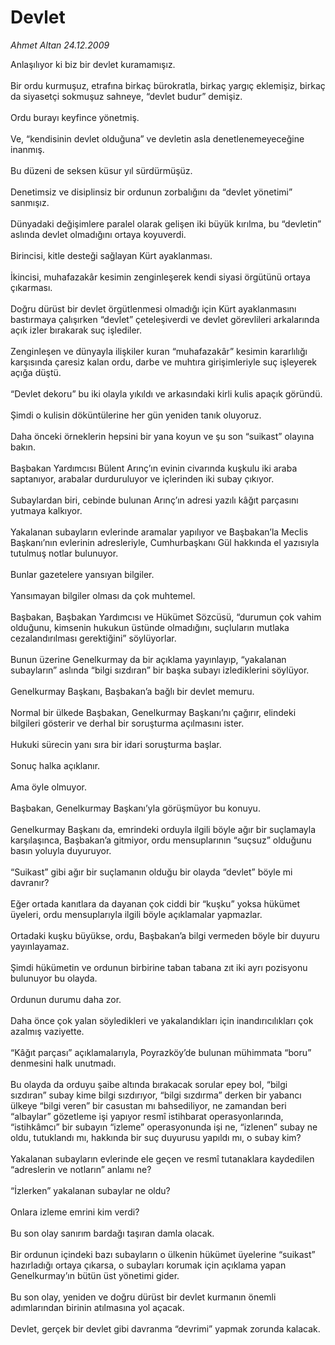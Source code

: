 # Devlet

*Ahmet Altan 24.12.2009*

<div class="taraf_structure_2col_1zq">
<div class="margen_n">



 <p>Anlaşılıyor ki biz bir devlet kuramamışız. <br/><br/>Bir ordu kurmuşuz, etrafına birkaç bürokratla, birkaç yargıç eklemişiz, birkaç da siyasetçi sokmuşuz sahneye, “devlet budur” demişiz. <br/><br/>Ordu burayı keyfince yönetmiş. <br/><br/>Ve, “kendisinin devlet olduğuna” ve devletin asla denetlenemeyeceğine inanmış. <br/><br/>Bu düzeni de seksen küsur yıl sürdürmüşüz. <br/><br/>Denetimsiz ve disiplinsiz bir ordunun zorbalığını da “devlet yönetimi” sanmışız. <br/><br/>Dünyadaki değişimlere paralel olarak gelişen iki büyük kırılma, bu “devletin” aslında devlet olmadığını ortaya koyuverdi. <br/><br/>Birincisi, kitle desteği sağlayan Kürt ayaklanması. <br/><br/>İkincisi, muhafazakâr kesimin zenginleşerek kendi siyasi örgütünü ortaya çıkarması. <br/><br/>Doğru dürüst bir devlet örgütlenmesi olmadığı için Kürt ayaklanmasını bastırmaya çalışırken “devlet” çeteleşiverdi ve devlet görevlileri arkalarında açık izler bırakarak suç işlediler. <br/><br/>Zenginleşen ve dünyayla ilişkiler kuran “muhafazakâr” kesimin kararlılığı karşısında çaresiz kalan ordu, darbe ve muhtıra girişimleriyle suç işleyerek açığa düştü. <br/><br/>“Devlet dekoru” bu iki olayla yıkıldı ve arkasındaki kirli kulis apaçık göründü. <br/><br/>Şimdi o kulisin döküntülerine her gün yeniden tanık oluyoruz. <br/><br/>Daha önceki örneklerin hepsini bir yana koyun ve şu son “suikast” olayına bakın. <br/><br/>Başbakan Yardımcısı Bülent Arınç’ın evinin civarında kuşkulu iki araba saptanıyor, arabalar durduruluyor ve içlerinden iki subay çıkıyor. <br/><br/>Subaylardan biri, cebinde bulunan Arınç’ın adresi yazılı kâğıt parçasını yutmaya kalkıyor. <br/><br/>Yakalanan subayların evlerinde aramalar yapılıyor ve Başbakan’la Meclis Başkanı’nın evlerinin adresleriyle, Cumhurbaşkanı Gül hakkında el yazısıyla tutulmuş notlar bulunuyor. <br/><br/>Bunlar gazetelere yansıyan bilgiler. <br/><br/>Yansımayan bilgiler olması da çok muhtemel. <br/><br/>Başbakan, Başbakan Yardımcısı ve Hükümet Sözcüsü, “durumun çok vahim olduğunu, kimsenin hukukun üstünde olmadığını, suçluların mutlaka cezalandırılması gerektiğini” söylüyorlar. <br/><br/>Bunun üzerine Genelkurmay da bir açıklama yayınlayıp, “yakalanan subayların” aslında “bilgi sızdıran” bir başka subayı izlediklerini söylüyor. <br/><br/>Genelkurmay Başkanı, Başbakan’a bağlı bir devlet memuru. <br/><br/>Normal bir ülkede Başbakan, Genelkurmay Başkanı’nı çağırır, elindeki bilgileri gösterir ve derhal bir soruşturma açılmasını ister. <br/><br/>Hukuki sürecin yanı sıra bir idari soruşturma başlar. <br/><br/>Sonuç halka açıklanır. <br/><br/>Ama öyle olmuyor. <br/><br/>Başbakan, Genelkurmay Başkanı’yla görüşmüyor bu konuyu. <br/><br/>Genelkurmay Başkanı da, emrindeki orduyla ilgili böyle ağır bir suçlamayla karşılaşınca, Başbakan’a gitmiyor, ordu mensuplarının “suçsuz” olduğunu basın yoluyla duyuruyor. <br/><br/>“Suikast” gibi ağır bir suçlamanın olduğu bir olayda “devlet” böyle mi davranır? <br/><br/>Eğer ortada kanıtlara da dayanan çok ciddi bir “kuşku” yoksa hükümet üyeleri, ordu mensuplarıyla ilgili böyle açıklamalar yapmazlar. <br/><br/>Ortadaki kuşku büyükse, ordu, Başbakan’a bilgi vermeden böyle bir duyuru yayınlayamaz. <br/><br/>Şimdi hükümetin ve ordunun birbirine taban tabana zıt iki ayrı pozisyonu bulunuyor bu olayda. <br/><br/>Ordunun durumu daha zor. <br/><br/>Daha önce çok yalan söyledikleri ve yakalandıkları için inandırıcılıkları çok azalmış vaziyette. <br/><br/>“Kâğıt parçası” açıklamalarıyla, Poyrazköy’de bulunan mühimmata “boru” denmesini halk unutmadı. <br/><br/>Bu olayda da orduyu şaibe altında bırakacak sorular epey bol, “bilgi sızdıran” subay kime bilgi sızdırıyor, “bilgi sızdırma” derken bir yabancı ülkeye “bilgi veren” bir casustan mı bahsediliyor, ne zamandan beri “albaylar” gözetleme işi yapıyor resmî istihbarat operasyonlarında, “istihkâmcı” bir subayın “izleme” operasyonunda işi ne, “izlenen” subay ne oldu, tutuklandı mı, hakkında bir suç duyurusu yapıldı mı, o subay kim? <br/><br/>Yakalanan subayların evlerinde ele geçen ve resmî tutanaklara kaydedilen “adreslerin ve notların” anlamı ne? <br/><br/>“İzlerken” yakalanan subaylar ne oldu? <br/><br/>Onlara izleme emrini kim verdi? <br/><br/>Bu son olay sanırım bardağı taşıran damla olacak. <br/><br/>Bir ordunun içindeki bazı subayların o ülkenin hükümet üyelerine “suikast” hazırladığı ortaya çıkarsa, o subayları korumak için açıklama yapan Genelkurmay’ın bütün üst yönetimi gider. <br/><br/>Bu son olay, yeniden ve doğru dürüst bir devlet kurmanın önemli adımlarından birinin atılmasına yol açacak. <br/><br/>Devlet, gerçek bir devlet gibi davranma “devrimi” yapmak zorunda kalacak.</p>
<br/>
<br/>
<br/>



<br/>


<div id="taraf_not">
</div>

</div>


</div>
